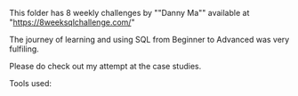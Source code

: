 This folder has 8 weekly challenges by ""Danny Ma"" available at 
"https://8weeksqlchallenge.com/"

The journey of learning and using SQL from Beginner to Advanced was very fulfiling. 

Please do check out my attempt at the case studies.

Tools used: 
